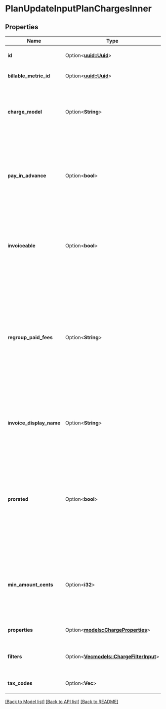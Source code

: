 # PlanUpdateInputPlanChargesInner

## Properties

Name | Type | Description | Notes
------------ | ------------- | ------------- | -------------
**id** | Option<[**uuid::Uuid**](uuid::Uuid.md)> | Unique identifier of the charge created by Lago. | [optional]
**billable_metric_id** | Option<[**uuid::Uuid**](uuid::Uuid.md)> | Unique identifier of the billable metric created by Lago. | [optional]
**charge_model** | Option<**String**> | Specifies the pricing model used for the calculation of the final fee. It can be `standard`, `graduated`, `graduated_percentage`, `package`, `percentage`, `volume` or `dynamic`. | [optional]
**pay_in_advance** | Option<**bool**> | This field determines the billing timing for this specific usage-based charge. When set to `true`, the charge is due and invoiced immediately. Conversely, when set to false, the charge is due and invoiced at the end of each billing period. | [optional]
**invoiceable** | Option<**bool**> | This field specifies whether the charge should be included in a proper invoice. If set to false, no invoice will be issued for this charge. You can only set it to `false` when `pay_in_advance` is `true`. | [optional]
**regroup_paid_fees** | Option<**String**> | This setting can only be configured if `pay_in_advance` is `true` and `invoiceable` is `false`. This field determines whether and when the charge fee should be included in the invoice. If `null`, no invoice will be issued for this charge fee. If `invoice`, an invoice will be generated at the end of the period, consolidating all charge fees with a succeeded payment status. | [optional]
**invoice_display_name** | Option<**String**> | Specifies the name that will be displayed on an invoice. If no value is set for this field, the name of the actual charge will be used as the default display name. | [optional]
**prorated** | Option<**bool**> | Specifies whether a charge is prorated based on the remaining number of days in the billing period or billed fully.  - If set to `true`, the charge is prorated based on the remaining days in the current billing period. - If set to `false`, the charge is billed in full. - If not defined in the request, default value is `false`. | [optional]
**min_amount_cents** | Option<**i32**> | The minimum spending amount required for the charge, measured in cents and excluding any applicable taxes. It indicates the minimum amount that needs to be charged for each billing period. | [optional]
**properties** | Option<[**models::ChargeProperties**](ChargeProperties.md)> | List of all thresholds utilized for calculating the charge. | [optional]
**filters** | Option<[**Vec<models::ChargeFilterInput>**](ChargeFilterInput.md)> | List of filters used to apply differentiated pricing based on additional event properties. | [optional]
**tax_codes** | Option<**Vec<String>**> | List of unique code used to identify the taxes. | [optional]

[[Back to Model list]](../README.md#documentation-for-models) [[Back to API list]](../README.md#documentation-for-api-endpoints) [[Back to README]](../README.md)


